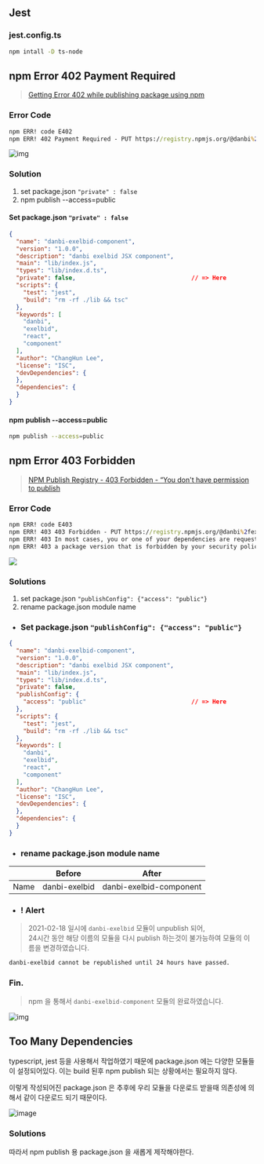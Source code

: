 ## Jest

### jest.config.ts

```bash
npm intall -D ts-node
```


## npm Error 402 Payment Required
> [Getting Error 402 while publishing package using npm](https://stackoverflow.com/questions/41981686/getting-error-402-while-publishing-package-using-npm/44862841)


### Error Code

```cmd
npm ERR! code E402
npm ERR! 402 Payment Required - PUT https://registry.npmjs.org/@danbi%2fexelbid - You must sign up for private packages
```

![img](./images/guide.1.png)

### Solution
1. set package.json `"private" : false`  
2. npm publish --access=public

#### Set package.json `"private" : false`  


```json title="package.json"
{
  "name": "danbi-exelbid-component",
  "version": "1.0.0",
  "description": "danbi exelbid JSX component",
  "main": "lib/index.js",
  "types": "lib/index.d.ts",
  "private": false,                                 // => Here
  "scripts": {
    "test": "jest",
    "build": "rm -rf ./lib && tsc"
  },
  "keywords": [
    "danbi",
    "exelbid",
    "react",
    "component"
  ],
  "author": "ChangHun Lee",
  "license": "ISC",
  "devDependencies": {
  },
  "dependencies": {
  }
}
```

#### npm publish --access=public


```bash
npm publish --access=public
```

## npm Error 403 Forbidden
> [NPM Publish Registry - 403 Forbidden - “You don't have permission to publish](https://stackoverflow.com/questions/54950544/npm-publish-registry-403-forbidden-you-dont-have-permission-to-publish)


### Error Code

```cmd
npm ERR! code E403
npm ERR! 403 403 Forbidden - PUT https://registry.npmjs.org/@danbi%2fexelbid - Forbidden
npm ERR! 403 In most cases, you or one of your dependencies are requesting
npm ERR! 403 a package version that is forbidden by your security policy.
```

![](./images/guide.2.png)

### Solutions
1.  set package.json `"publishConfig": {"access": "public"}`
2. rename package.json module name

- ### Set package.json `"publishConfig": {"access": "public"}`

```json title="package.json"
{
  "name": "danbi-exelbid-component",
  "version": "1.0.0",
  "description": "danbi exelbid JSX component",
  "main": "lib/index.js",
  "types": "lib/index.d.ts",
  "private": false,
  "publishConfig": {
    "access": "public"                              // => Here
  },
  "scripts": {
    "test": "jest",
    "build": "rm -rf ./lib && tsc"
  },
  "keywords": [
    "danbi",
    "exelbid",
    "react",
    "component"
  ],
  "author": "ChangHun Lee",
  "license": "ISC",
  "devDependencies": {
  },
  "dependencies": {
  }
}
```

- ###  rename package.json module name

|      | Before        | After                   |
| ---- | ------------- | ----------------------- |
| Name | danbi-exelbid | danbi-exelbid-component |

- ### ! Alert
> 2021-02-18 일시에 `danbi-exelbid` 모듈이 unpublish 되어,  
24시간 동안 해당 이름의 모듈을 다시 publish 하는것이 불가능하여 모듈의 이름을 변경하였습니다.

```cmd
danbi-exelbid cannot be republished until 24 hours have passed.
```

### Fin.
> npm 을 통해서 `danbi-exelbid-component` 모듈의 완료하였습니다.

![img](./images/guide.3.png)

## Too Many Dependencies

typescript, jest 등을 사용해서 작업하였기 때문에 package.json 에는 다양한 모듈들이 설정되어있다.
이는 build 된후 npm publish 되는 상황에서는 필요하지 않다.

이렇게 작성되어진 package.json 은 추후에 우리 모듈을 다운로드 받을때 의존성에 의해서 같이 다운로드 되기 때문이다.

![image](./images/guide.4.png)

### Solutions
따라서 npm publish 용 package.json 을 새롭게 제작해야한다.
